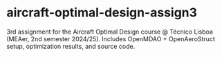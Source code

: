 # aircraft-optimal-design-assign3
3rd assignment for the Aircraft Optimal Design course @ Técnico Lisboa (MEAer, 2nd semester 2024/25). Includes OpenMDAO + OpenAeroStruct setup, optimization results, and source code.
